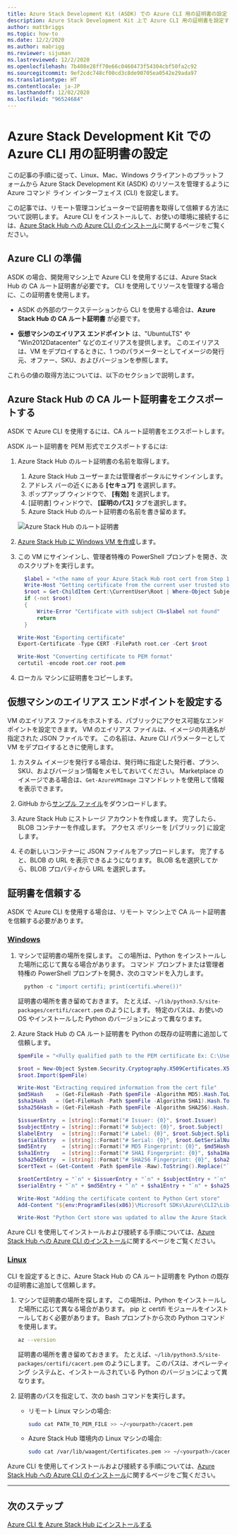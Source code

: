 ```yaml
---
title: Azure Stack Development Kit (ASDK) での Azure CLI 用の証明書の設定 | Microsoft Docs
description: Azure Stack Development Kit 上で Azure CLI 用の証明書を設定する方法について説明します。
author: mattbriggs
ms.topic: how-to
ms.date: 12/2/2020
ms.author: mabrigg
ms.reviewer: sijuman
ms.lastreviewed: 12/2/2020
ms.openlocfilehash: 7b408e28ff70e66c0460473f54304cbf50fa2c92
ms.sourcegitcommit: 9ef2cdc748cf00cd3c8de90705ea0542e29ada97
ms.translationtype: HT
ms.contentlocale: ja-JP
ms.lasthandoff: 12/02/2020
ms.locfileid: "96524684"
---
```

# <a name="setting-up-certificates-for-azure-cli-on-azure-stack-development-kit"></a>Azure Stack Development Kit での Azure CLI 用の証明書の設定

この記事の手順に従って、Linux、Mac、Windows クライアントのプラットフォームから Azure Stack Development Kit (ASDK) のリソースを管理するように Azure コマンド ライン インターフェイス (CLI) を設定します。

この記事では、リモート管理コンピューターで証明書を取得して信頼する方法について説明します。 Azure CLI をインストールして、お使いの環境に接続するには、[Azure Stack Hub への Azure CLI のインストール](/azure-stack/user/azure-stack-version-profiles-azurecli2)に関するページをご覧ください。

## <a name="prepare-for-azure-cli"></a>Azure CLI の準備

ASDK の場合、開発用マシン上で Azure CLI を使用するには、Azure Stack Hub の CA ルート証明書が必要です。 CLI を使用してリソースを管理する場合に、この証明書を使用します。

 - ASDK の外部のワークステーションから CLI を使用する場合は、**Azure Stack Hub の CA ルート証明書** が必要です。  

 - **仮想マシンのエイリアス エンドポイント** は、"UbuntuLTS" や "Win2012Datacenter" などのエイリアスを提供します。 このエイリアスは、VM をデプロイするときに、1 つのパラメーターとしてイメージの発行元、オファー、SKU、およびバージョンを参照します。  

これらの値の取得方法については、以下のセクションで説明します。

## <a name="export-the-azure-stack-hub-ca-root-certificate"></a>Azure Stack Hub の CA ルート証明書をエクスポートする

ASDK で Azure CLI を使用するには、CA ルート証明書をエクスポートします。

ASDK ルート証明書を PEM 形式でエクスポートするには:

1. Azure Stack Hub のルート証明書の名前を取得します。
    1. Azure Stack Hub ユーザーまたは管理者ポータルにサインインします。
    2. アドレス バーの近くにある **[セキュア]** を選択します。
    3. ポップアップ ウィンドウで、 **[有効]** を選択します。
    4. [証明書] ウィンドウで、 **[証明のパス]** タブを選択します。
    5. Azure Stack Hub のルート証明書の名前を書き留めます。

    ![Azure Stack Hub のルート証明書](../user/media/azure-stack-version-profiles-azurecli2/root-cert-name.png)

2. [Azure Stack Hub に Windows VM を作成](../user/azure-stack-quick-windows-portal.md)します。

3. この VM にサインインし、管理者特権の PowerShell プロンプトを開き、次のスクリプトを実行します。

    ```powershell  
      $label = "<the name of your Azure Stack Hub root cert from Step 1>"
      Write-Host "Getting certificate from the current user trusted store with subject CN=$label"
      $root = Get-ChildItem Cert:\CurrentUser\Root | Where-Object Subject -eq "CN=$label" | select -First 1
      if (-not $root)
      {
          Write-Error "Certificate with subject CN=$label not found"
          return
      }

    Write-Host "Exporting certificate"
    Export-Certificate -Type CERT -FilePath root.cer -Cert $root

    Write-Host "Converting certificate to PEM format"
    certutil -encode root.cer root.pem
    ```

4. ローカル マシンに証明書をコピーします。

## <a name="set-up-the-virtual-machine-alias-endpoint"></a>仮想マシンのエイリアス エンドポイントを設定する

VM のエイリアス ファイルをホストする、パブリックにアクセス可能なエンドポイントを設定できます。 VM のエイリアス ファイルは、イメージの共通名が指定された JSON ファイルです。 この名前は、Azure CLI パラメーターとして VM をデプロイするときに使用します。

1. カスタム イメージを発行する場合は、発行時に指定した発行者、プラン、SKU、およびバージョン情報をメモしておいてください。 Marketplace のイメージである場合は、```Get-AzureVMImage``` コマンドレットを使用して情報を表示できます。  

2. GitHub から[サンプル ファイル](https://raw.githubusercontent.com/Azure/azure-rest-api-specs/master/arm-compute/quickstart-templates/aliases.json)をダウンロードします。

3. Azure Stack Hub にストレージ アカウントを作成します。 完了したら、BLOB コンテナーを作成します。 アクセス ポリシーを [パブリック] に設定します。  

4. その新しいコンテナーに JSON ファイルをアップロードします。 完了すると、BLOB の URL を表示できるようになります。 BLOB 名を選択してから、BLOB プロパティから URL を選択します。


## <a name="trust-the-certificate"></a>証明書を信頼する

ASDK で Azure CLI を使用する場合は、リモート マシン上で CA ルート証明書を信頼する必要があります。

### <a name="windows"></a>[Windows](#tab/win)

1. マシンで証明書の場所を探します。 この場所は、Python をインストールした場所に応じて異なる場合があります。 コマンド プロンプトまたは管理者特権の PowerShell プロンプトを開き、次のコマンドを入力します。

    ```powershell  
      python -c "import certifi; print(certifi.where())"
    ```

    証明書の場所を書き留めておきます。 たとえば、`~/lib/python3.5/site-packages/certifi/cacert.pem` のようにします。 特定のパスは、お使いの OS やインストールした Python のバージョンによって異なります。

2. Azure Stack Hub の CA ルート証明書を Python の既存の証明書に追加して信頼します。

    ```powershell
    $pemFile = "<Fully qualified path to the PEM certificate Ex: C:\Users\user1\Downloads\root.pem>"

    $root = New-Object System.Security.Cryptography.X509Certificates.X509Certificate2
    $root.Import($pemFile)

    Write-Host "Extracting required information from the cert file"
    $md5Hash    = (Get-FileHash -Path $pemFile -Algorithm MD5).Hash.ToLower()
    $sha1Hash   = (Get-FileHash -Path $pemFile -Algorithm SHA1).Hash.ToLower()
    $sha256Hash = (Get-FileHash -Path $pemFile -Algorithm SHA256).Hash.ToLower()

    $issuerEntry  = [string]::Format("# Issuer: {0}", $root.Issuer)
    $subjectEntry = [string]::Format("# Subject: {0}", $root.Subject)
    $labelEntry   = [string]::Format("# Label: {0}", $root.Subject.Split('=')[-1])
    $serialEntry  = [string]::Format("# Serial: {0}", $root.GetSerialNumberString().ToLower())
    $md5Entry     = [string]::Format("# MD5 Fingerprint: {0}", $md5Hash)
    $sha1Entry    = [string]::Format("# SHA1 Fingerprint: {0}", $sha1Hash)
    $sha256Entry  = [string]::Format("# SHA256 Fingerprint: {0}", $sha256Hash)
    $certText = (Get-Content -Path $pemFile -Raw).ToString().Replace("`r`n","`n")

    $rootCertEntry = "`n" + $issuerEntry + "`n" + $subjectEntry + "`n" + $labelEntry + "`n" + `
    $serialEntry + "`n" + $md5Entry + "`n" + $sha1Entry + "`n" + $sha256Entry + "`n" + $certText

    Write-Host "Adding the certificate content to Python Cert store"
    Add-Content "${env:ProgramFiles(x86)}\Microsoft SDKs\Azure\CLI2\Lib\site-packages\certifi\cacert.pem" $rootCertEntry

    Write-Host "Python Cert store was updated to allow the Azure Stack Hub CA root certificate"
    ```

Azure CLI を使用してインストールおよび接続する手順については、[Azure Stack Hub への Azure CLI のインストール](/azure-stack/user/azure-stack-version-profiles-azurecli2)に関するページをご覧ください。

### <a name="linux"></a>[Linux](#tab/lin)

CLI を設定するときに、Azure Stack Hub の CA ルート証明書を Python の既存の証明書に追加して信頼します。

1. マシンで証明書の場所を探します。 この場所は、Python をインストールした場所に応じて異なる場合があります。 pip と certifi モジュールをインストールしておく必要があります。 Bash プロンプトから次の Python コマンドを使用します。

    ```bash  
    az --version
    ```

    証明書の場所を書き留めておきます。 たとえば、`~/lib/python3.5/site-packages/certifi/cacert.pem` のようにします。 このパスは、オペレーティング システムと、インストールされている Python のバージョンによって異なります。

2. 証明書のパスを指定して、次の bash コマンドを実行します。

   - リモート Linux マシンの場合:

     ```bash  
     sudo cat PATH_TO_PEM_FILE >> ~/<yourpath>/cacert.pem
     ```

   - Azure Stack Hub 環境内の Linux マシンの場合:

     ```bash  
     sudo cat /var/lib/waagent/Certificates.pem >> ~/<yourpath>/cacert.pem
     ```

Azure CLI を使用してインストールおよび接続する手順については、[Azure Stack Hub への Azure CLI のインストール](/azure-stack/user/azure-stack-version-profiles-azurecli2)に関するページをご覧ください。

---

## <a name="next-steps"></a>次のステップ

[Azure CLI を Azure Stack Hub にインストールする](../user/azure-stack-version-profiles-azurecli2.md)